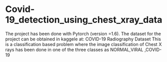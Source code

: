 # Covid-19_detection_using_chest_xray_data

The project has been done with Pytorch (version =1.6).
The dataset for the project can be obtained in kaggele at: COVID-19 Radiography Dataset 
This is a classification based problem where the image classification of Chest X rays has been done in one of the three classes as NORMAL,VIRAL ,COVID-19

